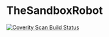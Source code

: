 # TheSandboxRobot

<a href="https://scan.coverity.com/projects/thesandboxrobot">
  <img alt="Coverity Scan Build Status"
       src="https://scan.coverity.com/projects/8605/badge.svg"/>
</a>
